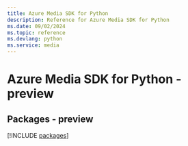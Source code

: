 ```yaml
---
title: Azure Media SDK for Python
description: Reference for Azure Media SDK for Python
ms.date: 09/02/2024
ms.topic: reference
ms.devlang: python
ms.service: media
---
```

# Azure Media SDK for Python - preview
## Packages - preview
[!INCLUDE [packages](media-index.md)]